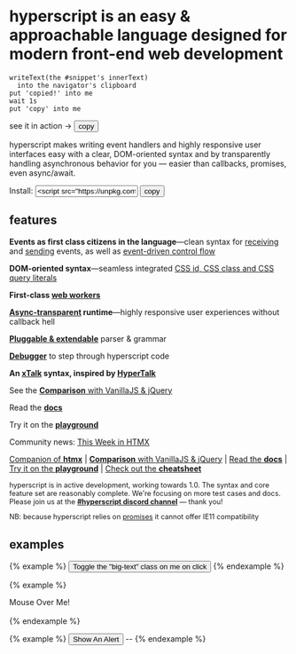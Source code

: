 
<div id="intro-to-hyperscript">

# hyperscript is an easy & approachable language designed for modern front-end web development

<div id="sample" class="basicgrid" style="align-items: stretch" _="
  on mouseenter queue none
    repeat until event mouseleave
      transition #sample-tip's transform to 'translateX(-2ch)' using 'all 500ms ease-out'
      transition #sample-tip's transform to initial            using 'all 500ms ease-in'">

<div class="box">
<pre><code id="snippet" class="lang-hyperscript">writeText(the #snippet's innerText)
  into the navigator's clipboard
put 'copied!' into me
wait 1s
put 'copy' into me</code></pre>
</div>

<div class="box center">
<span id="sample-tip">see it in action &rarr;</span>
<button class="btn primary" _="on click
writeText(the #snippet's innerText) into the navigator's clipboard
put 'copied!' into me
wait 1s
put 'copy' into me">
copy
</button>
</div>
</div>
</div>

hyperscript makes writing event handlers and highly
responsive user interfaces easy with a clear, DOM-oriented syntax and by transparently
 handling asynchronous behavior for you &mdash; easier than callbacks, promises, even async/await.


<div>

 <span id='install'>Install: <input type=text style=display:inline;width:auto readonly value='<script src="https://unpkg.com/hyperscript.org@0.9.5"></script>'>
<button
  _="on click
  writeText(my previousElementSibling's value) on navigator.clipboard
  put 'copied!' into me
  wait 1s
  put 'copy' into me">copy</button>
</span>

</div>

## features

<div id="features-list" class="textcolumns">

**Events as first class citizens in the language**&mdash;clean syntax for
[receiving](/features/on) and [sending](/commands/send) events, as well as
[event-driven control flow](docs/#event-control-flow)

**DOM-oriented syntax**&mdash;seamless integrated [CSS id, CSS class and CSS
query literals](https://hyperscript.org/expressions/#css)

**First-class [web workers](/docs#workers)**

**[Async-transparent](/docs#async) runtime**&mdash;highly responsive user
experiences without callback hell

**[Pluggable & extendable](/docs/#extending)** parser & grammar

**[Debugger](/docs#debugging)** to step through hyperscript code

**An [xTalk](https://en.wikipedia.org/wiki/XTalk) syntax, inspired by [HyperTalk](https://hypercard.org/HyperTalk%20Reference%202.4.pdf)**

See the [**Comparison** with VanillaJS & jQuery](/comparison)

Read the [**docs**](/docs)

Try it on the [**playground**](/playground)

Community news: [This Week in HTMX](https://thisweek.htmx.org)

</div>

<div id="links">

[Companion of **htmx**](https://htmx.org) |
[**Comparison** with VanillaJS & jQuery](/comparison) |
[Read the **docs**](/docs) |
[Try it on the **playground**](/playground) |
[Check out the **cheatsheet**](https://denizaksimsek.com/wiki/en/HS%20Cheatsheet)

<aside class="box warn crowded color" style="font-size: .9em; --rhythm: 1em;">

hyperscript is in active development, working towards 1.0. The syntax and core
feature set are reasonably complete. We're focusing on more test cases and
docs. Please join us at the
<a style="font-weight: bold" href="https://htmx.org/discord">#hyperscript discord channel</a>
&mdash; thank you!

NB: because hyperscript relies on
[promises](https://caniuse.com/?search=Promise) it cannot offer IE11
compatibility

</aside>

## examples

{% example %}
<button _="on click toggle .big-text">
  Toggle the "big-text" class on me on click
</button>
{% endexample %}

<style>
button.big-text {
  font-size: 2em;
}
</style>

{% example %}
<div _="on mouseenter toggle .visible on #help until mouseleave">
  Mouse Over Me!
</div>
<div id="help"> I'm a helpful message!</div>
{% endexample %}

<style>
#help {
  opacity: 0;
}
#help.visible {
  opacity: 1;
  transition: opacity 200ms ease-in;
}
</style>

{% example %}
<button _="on click
             call alert('OK, Going to put the current date into the output!')
             make a Date then put it into the next <output/>">
  Show An Alert
</button>
<output>--</output>
{% endexample %}
